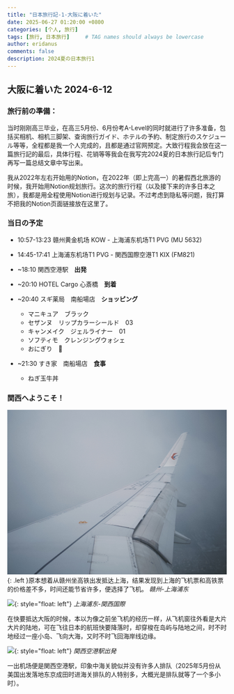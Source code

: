 ```yaml
---
title: "日本旅行記-1-大阪に着いた"
date: 2025-06-27 01:20:00 +0800
categories: [个人, 旅行]
tags: [旅行, 日本旅行]     # TAG names should always be lowercase
author: eridanus
comments: false
description: 2024夏の日本旅行1
---
```


## 大阪に着いた 2024-6-12

### 旅行前の準備：

当时刚刚高三毕业，在高三5月份、6月份考A-Level的同时就进行了许多准备，包括买相机、相机三脚架、查询旅行ガイド、ホテルの予約、制定旅行のスケジュール等等，全程都是我一个人完成的，且都是通过官网预定。大致行程我会放在这一篇旅行記的最后，具体行程、花销等等我会在我写完2024夏的日本旅行記后专门再写一篇总结文章中写出来。

我从2022年左右开始用的Notion，在2022年（即上完高一）的暑假西北旅游的时候，我开始用Notion规划旅行。这次的旅行行程（以及接下来的许多日本之旅），我都是用全程使用Notion进行规划与记录。不过考虑到隐私等问题，我打算不把我的Notion页面链接放在这里了。

### 当日の予定

- 10:57-13:23 赣州黄金机场 KOW - 上海浦东机场T1 PVG (MU 5632)

- 14:45-17:41 上海浦东机场T1 PVG - 関西国際空港T1 KIX (FM821)

- ~18:10 関西空港駅　**出発**

- ~20:10 HOTEL Cargo 心斎橋　**到着**

- ~20:40 スギ薬局　南船場店　**ショッピング**
    - マニキュア　ブラック
    - セザンヌ　リップカラーシールド　03
    - キャンメイク　ジェルライナー　01
    - ソフティモ　クレンジングウォシェ
    - おにぎり　🍙

- ~21:30 すき家　南船場店　**食事**
    - ねぎ玉牛丼

### 関西へようこそ！

![](/assets/img/post_img/2025-06-27/fxn%202024-06-12%20130217.088.JPG){: .left }原本想着从赣州坐高铁出发抵达上海，结果发现到上海的飞机票和高铁票的价格差不多，时间还能节省许多，便选择了飞机。
_赣州-上海浦东_

![](/assets/img/post_img/2025-06-27/IMG_5359.JPG){: style="float: left"}
_上海浦东-関西国際_

在快要抵达大阪的时候，本以为像之前坐飞机的经历一样，从飞机窗往外看是大片大片的陆地，可在飞往日本的航班快要降落时，却穿梭在岛屿与陆地之间，时不时地经过一座小岛、飞向大海，又时不时飞回海岸线边缘。

![](/assets/img/post_img/2025-06-27/IMG_5362.JPG){: style="float: left"}
_関西空港駅出発_

一出机场便是関西空港駅，印象中海关貌似并没有许多人排队（2025年5月份从美国出发落地东京成田时进海关排队的人特别多，大概光是排队就等了一个多小时）。